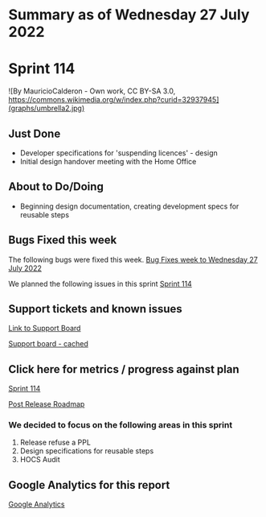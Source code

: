 # Summary as of Wednesday 27 July 2022 

# Sprint 114

![By MauricioCalderon - Own work, CC BY-SA 3.0, https://commons.wikimedia.org/w/index.php?curid=32937945](graphs/umbrella2.jpg)

## Just Done
* Developer specifications for 'suspending licences' - design
* Initial design handover meeting with the Home Office 

## About to Do/Doing
* Beginning design documentation, creating development specs for reusable steps

## Bugs Fixed this week
The following bugs were fixed this week.
[Bug Fixes week to Wednesday 27 July 2022](graphs/bugs27072022.png)

We planned the following issues in this sprint 
[Sprint 114](graphs/sprint27072022.png)

## Support tickets and known issues
[Link to Support Board](https://collaboration.homeoffice.gov.uk/jira/secure/RapidBoard.jspa?rapidView=1717&selectedIssue=ASSB-253)

[Support board - cached](graphs/supportBoard27072022.png)

## Click here for metrics / progress against plan
[Sprint 114](graphs/progress27072022.png)

[Post Release Roadmap](graphs/roadmap27072022.png)


### We decided to focus on the following areas in this sprint
1. Release refuse a PPL 
2. Design specifications for reusable steps 
3. HOCS Audit

## Google Analytics for this report
[Google Analytics](graphs/GA27072022.png)

